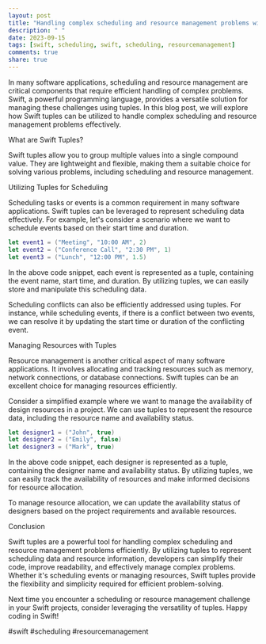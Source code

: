 ```yaml
---
layout: post
title: "Handling complex scheduling and resource management problems with Swift Tuples."
description: " "
date: 2023-09-15
tags: [swift, scheduling, swift, scheduling, resourcemanagement]
comments: true
share: true
---
```


In many software applications, scheduling and resource management are critical components that require efficient handling of complex problems. Swift, a powerful programming language, provides a versatile solution for managing these challenges using tuples. In this blog post, we will explore how Swift tuples can be utilized to handle complex scheduling and resource management problems effectively.

What are Swift Tuples?

Swift tuples allow you to group multiple values into a single compound value. They are lightweight and flexible, making them a suitable choice for solving various problems, including scheduling and resource management.

Utilizing Tuples for Scheduling

Scheduling tasks or events is a common requirement in many software applications. Swift tuples can be leveraged to represent scheduling data effectively. For example, let's consider a scenario where we want to schedule events based on their start time and duration.

```swift
let event1 = ("Meeting", "10:00 AM", 2)
let event2 = ("Conference Call", "2:30 PM", 1)
let event3 = ("Lunch", "12:00 PM", 1.5)
```

In the above code snippet, each event is represented as a tuple, containing the event name, start time, and duration. By utilizing tuples, we can easily store and manipulate this scheduling data.

Scheduling conflicts can also be efficiently addressed using tuples. For instance, while scheduling events, if there is a conflict between two events, we can resolve it by updating the start time or duration of the conflicting event.

Managing Resources with Tuples

Resource management is another critical aspect of many software applications. It involves allocating and tracking resources such as memory, network connections, or database connections. Swift tuples can be an excellent choice for managing resources efficiently.

Consider a simplified example where we want to manage the availability of design resources in a project. We can use tuples to represent the resource data, including the resource name and availability status.

```swift
let designer1 = ("John", true)
let designer2 = ("Emily", false)
let designer3 = ("Mark", true)
```

In the above code snippet, each designer is represented as a tuple, containing the designer name and availability status. By utilizing tuples, we can easily track the availability of resources and make informed decisions for resource allocation.

To manage resource allocation, we can update the availability status of designers based on the project requirements and available resources.

Conclusion

Swift tuples are a powerful tool for handling complex scheduling and resource management problems efficiently. By utilizing tuples to represent scheduling data and resource information, developers can simplify their code, improve readability, and effectively manage complex problems. Whether it's scheduling events or managing resources, Swift tuples provide the flexibility and simplicity required for efficient problem-solving.

Next time you encounter a scheduling or resource management challenge in your Swift projects, consider leveraging the versatility of tuples. Happy coding in Swift!

#swift #scheduling #resourcemanagement